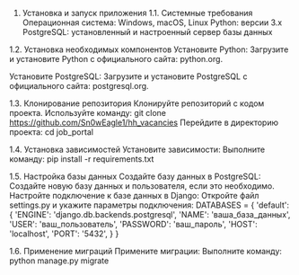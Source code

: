 1. Установка и запуск приложения
        1.1. Системные требования
Операционная система: Windows, macOS, Linux
Python: версии 3.x
PostgreSQL: установленный и настроенный сервер базы данных

1.2. Установка необходимых компонентов
Установите Python:
Загрузите и установите Python с официального сайта: python.org.

Установите PostgreSQL:
Загрузите и установите PostgreSQL с официального сайта: postgresql.org.

1.3. Клонирование репозитория
Клонируйте репозиторий с кодом проекта.
Используйте команду:
git clone https://github.com/Sn0wEagle1/hh_vacancies
Перейдите в директорию проекта:
cd job_portal

1.4. Установка зависимостей
Установите зависимости:
Выполните команду:
pip install -r requirements.txt

1.5. Настройка базы данных
Создайте базу данных в PostgreSQL:
Создайте новую базу данных и пользователя, если это необходимо.
Настройте подключение к базе данных в Django:
Откройте файл settings.py и укажите параметры подключения:
DATABASES = {
    'default': {
        'ENGINE': 'django.db.backends.postgresql',
        'NAME': 'ваша_база_данных',
        'USER': 'ваш_пользователь',
        'PASSWORD': 'ваш_пароль',
        'HOST': 'localhost',
        'PORT': '5432',
    }
}

1.6. Применение миграций
Примените миграции:
Выполните команду:
python manage.py migrate
